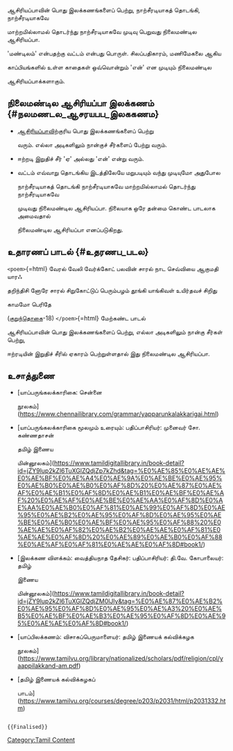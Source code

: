 ஆசிரியப்பாவின் பொது இலக்கணங்களைப் பெற்று, நாற்சீரடியாகத் தொடங்கி, நாற்சீரடியாகவே
மாற்றமில்லாமல் தொடர்ந்து நாற்சீரடியாகவே முடிவு பெறுவது நிலைமண்டில ஆசிரியப்பா.
'மண்டிலம்' என்பதற்கு வட்டம் என்பது பொருள். சிலப்பதிகாரம், மணிமேகலை ஆகிய
காப்பியங்களில் உள்ள காதைகள் ஒவ்வொன்றும் 'என்' என முடியும் நிலைமண்டில
ஆசிரியப்பாக்களாகும்.

## நிலைமண்டில ஆசிரியப்பா இலக்கணம் {#நலமணடல_ஆசரயபப_இலககணம}

-   [ஆசிரியப்பாவ](ஆசிரியப்பா "wikilink")ிற்குரிய பொது இலக்கணங்களைப் பெற்று
    வரும். எல்லா அடிகளிலும் நான்குச் சீர்களைப் பேற்று வரும்.
-   ஈற்றடி இறுதிச் சீர் 'ஏ' அல்லது 'என்' என்று வரும்.
-   வட்டம் எவ்வாறு தொடங்கிய இடத்திலேயே மறுபடியும் வந்து முடியுமோ அதுபோல
    நாற்சீரடியாகத் தொடங்கி நாற்சீரடியாகவே மாற்றமில்லாமல் தொடர்ந்து நாற்சீரடியாகவே
    முடிவது நிலைமண்டில ஆசிரியப்பா. நிலையாக ஒரே தன்மை கொண்ட பாடலாக அமைவதால்
    நிலைமண்டில ஆசிரியப்பா எனப்படுகிறது.

## உதாரணப் பாடல் {#உதரணப_படல}

`<poem>`{=html} வேரல் வேலி வேர்க்கோட் பலவின் சாரல் நாட செவ்வியை ஆகுமதி யாரஃ
தறிந்திசி னோரே சாரல் சிறுகோட்டுப் பெரும்பழம் தூங்கி யாங்கிவள் உயிர்தவச் சிறிது
காமமோ பெரிதே

([குறுந்தொகை](குறுந்தொகை "wikilink")-18) `</poem>`{=html} மேற்கண்ட பாடல்
ஆசிரியப்பாவின் பொது இலக்கணங்களைப் பெற்று, எல்லா அடிகளிலும் நான்கு சீர்கள் பெற்று,
ஈற்ரடியின் இறுதிச் சீரில் ஏகாரம் பெற்றுள்ளதால் இது நிலைமண்டில ஆசிரியப்பா.

## உசாத்துணை

-   [யாப்பருங்கலக்காரிகை: சென்னை
    நூலகம்](https://www.chennailibrary.com/grammar/yapparunkalakkarigai.html)
-   [யாப்பருங்கலக்காரிகை மூலமும் உரையும்: பதிப்பாசிரியர்: முனைவர் சோ. கண்ணதாசன்
    தமிழ் இணைய
    மின்னூலகம்](https://www.tamildigitallibrary.in/book-detail?id=jZY9lup2kZl6TuXGlZQdjZp7kZhd&tag=%E0%AE%85%E0%AE%AE%E0%AE%BF%E0%AE%A4%E0%AE%9A%E0%AE%BE%E0%AE%95%E0%AE%B0%E0%AE%B0%E0%AF%8D%20%E0%AE%87%E0%AE%AF%E0%AE%B1%E0%AF%8D%E0%AE%B1%E0%AE%BF%E0%AE%AF%20%E0%AE%AF%E0%AE%BE%E0%AE%AA%E0%AF%8D%E0%AE%AA%E0%AE%B0%E0%AF%81%E0%AE%99%E0%AF%8D%E0%AE%95%E0%AE%B2%E0%AE%95%E0%AF%8D%E0%AE%95%E0%AE%BE%E0%AE%B0%E0%AE%BF%E0%AE%95%E0%AF%88%20%E0%AE%AE%E0%AF%82%E0%AE%B2%E0%AE%AE%E0%AF%81%E0%AE%AE%E0%AF%8D%20%E0%AE%89%E0%AE%B0%E0%AF%88%E0%AE%AF%E0%AF%81%E0%AE%AE%E0%AF%8D#book1/)
-   [இலக்கண விளக்கம்: வைத்தியநாத தேசிகர்: பதிப்பாசிரியர்: தி.வே. கோபாலையர்: தமிழ்
    இணைய
    மின்னூலகம்](https://www.tamildigitallibrary.in/book-detail?id=jZY9lup2kZl6TuXGlZQdjZM0lJly&tag=%E0%AE%87%E0%AE%B2%E0%AE%95%E0%AF%8D%E0%AE%95%E0%AE%A3%20%E0%AE%B5%E0%AE%BF%E0%AE%B3%E0%AE%95%E0%AF%8D%E0%AE%95%E0%AE%AE%E0%AF%8D#book1/)
-   [யாப்பிலக்கணம்: விசாகப்பெருமாளையர்: தமிழ் இணையக் கல்விக்கழக
    நூலகம்](https://www.tamilvu.org/library/nationalized/scholars/pdf/religion/cpl/yaappilakkand-am.pdf)
-   [தமிழ் இணையக் கல்விக்கழகப்
    பாடம்](https://www.tamilvu.org/courses/degree/p203/p2031/html/p2031332.htm)

```{=mediawiki}
{{Finalised}}
```
[Category:Tamil Content](Category:Tamil_Content "wikilink")
